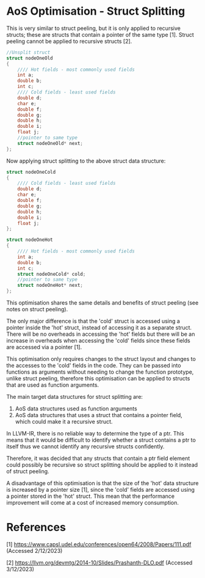 # AoS Optimisation - Struct Splitting

This is very similar to struct peeling, but it is only applied to recursive structs; these are structs that contain a pointer of the same type [1]. Struct peeling cannot be applied to recursive structs [2].

```C
//Unsplit struct
struct nodeOneOld
{
    //// Hot fields - most commonly used fields
    int a;
    double b;
    int c;
    //// Cold fields - least used fields
    double d;
    char e;
    double f;
    double g;
    double h;
    double i;
    float j;
    //pointer to same type
    struct nodeOneOld* next;
};
```

Now applying struct splitting to the above struct data structure:

```C
struct nodeOneCold
{
    //// Cold fields - least used fields
    double d;
    char e;
    double f;
    double g;
    double h;
    double i;
    float j;
};

struct nodeOneHot
{
    //// Hot fields - most commonly used fields
    int a;
    double b;
    int c;
    struct nodeOneCold* cold;
    //pointer to same type
    struct nodeOneHot* next;
};
```

This optimisation shares the same details and benefits of struct peeling (see notes on struct peeling). 

The only major difference is that the 'cold' struct is accessed using a pointer inside the 'hot' struct, instead of accessing it as a separate struct. There will be no overheads in accessing the 'hot' fields but there will be an increase in overheads when accessing the 'cold' fields since these fields are accessed via a pointer [1]. 

This optimisation only requires changes to the struct layout and changes to the accesses to the 'cold' fields in the code. They can be passed into functions as arguments without needing to change the function prototype, unlike struct peeling, therefore this optimisation can be applied to structs that are used as function arguments.

The main target data structures for struct splitting are:
1) AoS data structures used as function arguments
2) AoS data structures that uses a struct that contains a pointer field, which could make it a recursive struct.

In LLVM-IR, there is no reliable way to determine the type of a ptr. This means that it would be difficult to identify whether a struct contains a ptr to itself thus we cannot identify any recursive structs confidently. 

Therefore, it was decided that any structs that contain a ptr field element could possibly be recursive so struct splitting should be applied to it instead of struct peeling.

A disadvantage of this optimisation is that the size of the 'hot' data structure is increased by a pointer size [1], since the 'cold' fields are accessed using a pointer stored in the 'hot' struct. This mean that the performance improvement will come at a cost of increased memory consumption. 

# References

[1] https://www.capsl.udel.edu/conferences/open64/2008/Papers/111.pdf (Accessed 2/12/2023)

[2] https://llvm.org/devmtg/2014-10/Slides/Prashanth-DLO.pdf (Accessed 3/12/2023)

